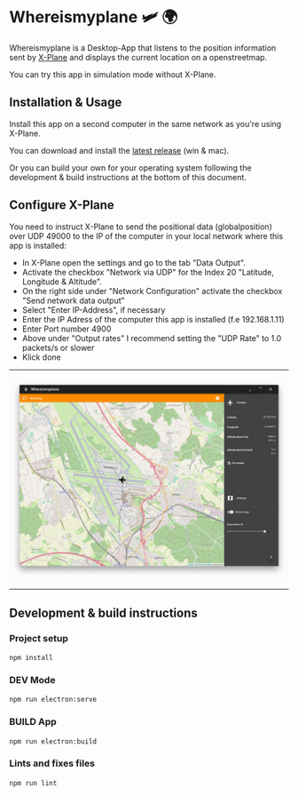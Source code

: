 # Whereismyplane 🛩 🌍

Whereismyplane is a Desktop-App that listens to the position information sent by [X-Plane](https://www.x-plane.com/) and displays the current location on a openstreetmap.

You can try this app in simulation mode without X-Plane.

## Installation & Usage

Install this app on a second computer in the same network as you're using X-Plane.

You can download and install the [latest release](https://github.com/ahles/whereismyplane/releases/latest) (win & mac).

Or you can build your own for your operating system following the development & build instructions at the bottom of this document.

## Configure X-Plane

You need to instruct X-Plane to send the positional data (globalposition) over UDP 49000 to the IP of the computer in your local network where this app is installed:

- In X-Plane open the settings and go to the tab "Data Output".
- Activate the checkbox "Network via UDP" for the Index 20 "Latitude, Longitude & Altitude".
- On the right side under "Network Configuration" activate the checkbox "Send network data output"
- Select "Enter IP-Address", if necessary
- Enter the IP Adress of the computer this app is installed (f.e 192.168.1.11)
- Enter Port number 4900
- Above under "Output rates" I recommend setting the "UDP Rate" to 1.0 packets/s or slower
- Klick done

---

![Screenshot](/docs/screenshot.png?raw=true "Whereismyplane Screenshot")

---

## Development & build instructions

### Project setup
```
npm install
```

### DEV Mode
```
npm run electron:serve
```

### BUILD App
```
npm run electron:build
```

### Lints and fixes files
```
npm run lint
```
